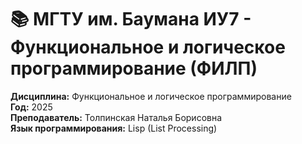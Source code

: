 # 📚 МГТУ им. Баумана ИУ7 - Функциональное и логическое программирование (ФИЛП)

**Дисциплина:** Функциональное и логическое программирование  
**Год:** 2025  
**Преподаватель:** Толпинская Наталья Борисовна  
**Язык программирования:** Lisp (List Processing) 
